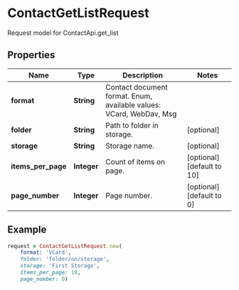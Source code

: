 # ContactGetListRequest

Request model for ContactApi.get_list

## Properties

Name | Type | Description | Notes
---- | ---- | ----------- | -----
**format** |**String** |Contact document format. Enum, available values: VCard, WebDav, Msg |
**folder** |**String** |Path to folder in storage. |[optional] 
**storage** |**String** |Storage name. |[optional] 
**items_per_page** |**Integer** |Count of items on page. |[optional] [default to 10]
**page_number** |**Integer** |Page number. |[optional] [default to 0]

## Example
```ruby
request = ContactGetListRequest.new(
    format: 'VCard',
    folder: 'folder/on/storage',
    storage: 'First Storage',
    items_per_page: 10,
    page_number: 0)
```

